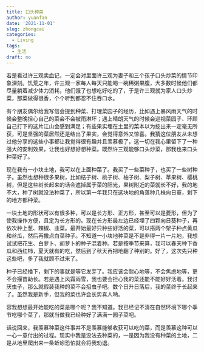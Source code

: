 ```yaml
---
title: 口头种菜
author: yuanfan
date: '2021-11-01'
slug: zhongcai
categories:
  - Living
tags:
  - 生活
draft: no
---
```




<!--more-->

若是看过许三观卖血记，一定会对里面许三观为妻子和三个孩子口头炒菜的情节印象深刻。饥荒之年，许三观一家每人每天只能喝一碗稀粥果腹，大多数时候他们都尽量躺着减少体力消耗，他们饿了也想吃好吃的了，于是许三观就为家人口头炒菜，那菜做得很香，个个听到都忍不住吞口水。

有个朋友偶尔给我写信会提到种菜、打理菜园子的经历，比如遇上暴风雨天气的时候会整晚担心自己的菜会不会被雨淋坏；遇上晴朗天气的时候会巡视菜园子、环顾自己打下的这片江山会感到满足；有些果实埋在土里的菜本以为挖出来一定毫无所获，可是坚强的菜居然还是结出了果实，会觉得意外又惊喜。我猜这位朋友从未想过他分享的这些小事都让我觉得很有趣并且羡慕极了，这一切在我心里留下了一种强大的安利效果，让我也好想好想种菜。既然许三观能够口头炒菜，那我也来口头种菜好了。

现在我有一小块土地，我可以在上面种菜了。我买了一些菜种子，也买了一些树种子。虽然也想种很多果树，比如桔子树、桃子树、柚子树、梨子树、苹果树、樱桃树，但是这些树长起来的话会遮掉属于菜的阳光，果树附近的菜就长不好，我的地不大，种了树就没法种菜了，所以第一年我只在这块地的角落种几株向日葵，剩下的地方都种菜。

一块土地的形状可以有很多种，可以是长方形、正方形，甚至可以是菱形，但为了使我操作方便，且定为长方形的。现在长方形最左边已经埋了四颗向日葵种子，再依次种上葱、辣椒、韭菜。最开始最好只种些好活的菜，可以搭两个架子种点黄瓜和丝瓜，然后再撒点白菜种子。不知道一小块地种菜是不是非得一片一片地，我想试试把花生、白萝卜、胡萝卜的种子混着种。若是按季节来算，我可以春天种下香瓜和西红柿，夏天就有的吃，然后到了秋天再把地翻了种别的。好了，这次先只种这些吧，多了我就顾不过来了。

种子已经播下，剩下的事就是等它发芽了。我应该会耐心地等，不会焦虑地等，更不会揠苗助长。若是遇上风霜雨雪，我也要会担心我的菜还能不能好好活着。我讨厌虫子，那么就假装我种的菜不会招虫子吧。数个日升日落后，我的菜终于长起来了。虽然我是新手，但我的菜也许会长势喜人呐。

容我想想最开始能吃的菜是哪个呢？我不知道。我已经记不清在自然环境下哪个季节吃哪个菜了，那就当做我已经种好了满满一园子菜吧。

话说回来，我羡慕种菜这件事并不是羡慕能够收获可以吃的菜，而是羡慕这种可以一心一意付出的过程。现实中我是没法去种菜的，一是因为我没有种菜的土地，二是从地里爬出来一条蚯蚓恐怕就会将我劝退。
